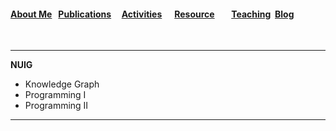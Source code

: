 ####  [About Me](README.md) &nbsp; [Publications](./Publications.html)&nbsp; &nbsp; &nbsp;[Activities](./Activities.html)&nbsp; &nbsp; &nbsp; [Resource](./Resource.html)&nbsp; &nbsp; &nbsp;  &nbsp; [Teaching](./teaching.html)&nbsp; [Blog](./blog.html)&nbsp;

&nbsp;
&nbsp;
&nbsp;
&nbsp;
&nbsp;
&nbsp;
****


**NUIG**
- Knowledge Graph
- Programming Ι
- Programming ΙΙ






****

